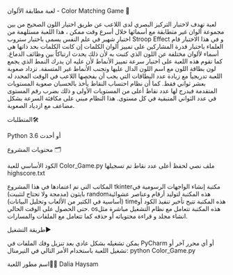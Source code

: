 لعبة مطابقة الألوان - Color Matching Game 🎨

لعبة تهدف لاختبار التركيز البصري لدى اللاعب عن طريق اختيار اللون الصحيح من بين مجموعة ألوان غير متطابقة مع أسمائها خلال أسرع وقت ممكن ، هذا اللعبة مستلهمة من اختبار شهير في علم النفس يسمى باختبار ستروب Stroop Effect
و في هذا الاختبار قام العلماء باختبار قدرة المشاركين على تمييز ألوان الكلمات إن كانت الكلمات بحد ذاتها هي أسماء لألوان مختلفة عن اللون الذي كتبت به لأن ذلك يحدث ارتباكاً بين وظائف الدماغ.
كما تقوم هذه اللعبة على اختبار سرعة تمييز الأنماط لأن عليه ان يدرك النمط الذي يجمع لون بطاقة اللون مع اسم اللون الدال عليها وتجنب الأنماط غير المتسقة.
تزداد صعوبة اللعبة تدريجياً مع زيادة عدد البطاقات التي يجب أن يفحصها اللاعب في الوقت المحدد له بعشر ثواني فقط.
كما أن نظام احتساب النقاط يأخذ بالحسبان صعوبة المستويات المتقدمة فيدرج لها عدد نقاط أعلى من المستويات الأولى و ذلك بضرب رقم المستوى في عدد الثواني المتبقية في كل مستوى.
هذا النظام مبني على مكافئة السرعة بشكل مضاعف مع ازدياد الصعوبة.


المتطلبات🛠️

Python 3.6 أو أحدث


محتويات المشروع 🗂️

الكود الأساسي للعبة   Color_Game.py
ملف نصي لحفظ أعلى عدد نقاط تم تسجيلها    highscore.txt


المكاتب التي تم اعتمادها في هذا المشروع
  tkinterمكتبة إنشاء الواجهات الرسومية في بايثون  (مدمجة ولا تحتاج لتثبيت)
 randomهذه المكتبة لتوليد أرقام وعناصر عشوائية (أساسية في الكثير من الألعاب وتحليل البيانات)
  timeهذه المكتبة تتيح تأخير تنفيذ الكود أو حتى الحصول على الوقت الحالي.
  osهذه المكتبة تتعامل مع نظام التشغيل مباشرة مثل انشاء مجلد و قراءة محتوياته أو حذفه كما تتعامل مع الملفات والمسارات.


طريقة التشغيل▶️

يمكن تشغيله بشكل عادي بعد تنزيل وفك الملفات في PyCharm أو أي محرر آخر
أو تشغيل اللعبة باستخدام الأمر التالي في التيرمنال:
python Color_Game.py

اسم مطور اللعبة🧑‍💻
Dalia Haysam